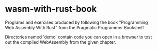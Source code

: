 # wasm-with-rust-book
Programs and exercises produced by following the book "Programming Web Assembly With Rust" from the Pragmatic Programmer Bookshelf

Directories named 'demo' contain code you can open in a browser to test out the compiled WebAssembly from the given chapter.